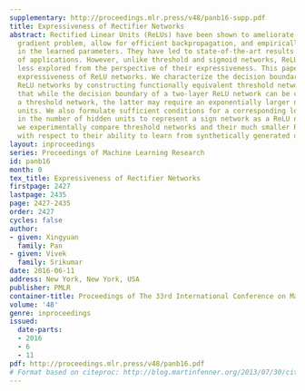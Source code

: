```yaml
---
supplementary: http://proceedings.mlr.press/v48/panb16-supp.pdf
title: Expressiveness of Rectifier Networks
abstract: Rectified Linear Units (ReLUs) have been shown to ameliorate the vanishing
  gradient problem, allow for efficient backpropagation, and empirically promote sparsity
  in the learned parameters. They have led to state-of-the-art results in a variety
  of applications. However, unlike threshold and sigmoid networks, ReLU networks are
  less explored from the perspective of their expressiveness. This paper studies the
  expressiveness of ReLU networks. We characterize the decision boundary of two-layer
  ReLU networks by constructing functionally equivalent threshold networks. We show
  that while the decision boundary of a two-layer ReLU network can be captured by
  a threshold network, the latter may require an exponentially larger number of hidden
  units. We also formulate sufficient conditions for a corresponding logarithmic reduction
  in the number of hidden units to represent a sign network as a ReLU network. Finally,
  we experimentally compare threshold networks and their much smaller ReLU counterparts
  with respect to their ability to learn from synthetically generated data.
layout: inproceedings
series: Proceedings of Machine Learning Research
id: panb16
month: 0
tex_title: Expressiveness of Rectifier Networks
firstpage: 2427
lastpage: 2435
page: 2427-2435
order: 2427
cycles: false
author:
- given: Xingyuan
  family: Pan
- given: Vivek
  family: Srikumar
date: 2016-06-11
address: New York, New York, USA
publisher: PMLR
container-title: Proceedings of The 33rd International Conference on Machine Learning
volume: '48'
genre: inproceedings
issued:
  date-parts:
  - 2016
  - 6
  - 11
pdf: http://proceedings.mlr.press/v48/panb16.pdf
# Format based on citeproc: http://blog.martinfenner.org/2013/07/30/citeproc-yaml-for-bibliographies/
---
```

